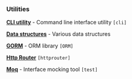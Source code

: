 
### Utilities

[**CLI utility**](https://github.com/urfave/cli) - Command line interface utility `[cli]`

[**Data structures**](https://github.com/Workiva/go-datastructures) - Various data structures

[**GORM**](http://gorm.io/) - ORM library `[ORM]`

[**Http Router**](https://github.com/julienschmidt/httprouter) `[httprouter]`

[**Moq**](https://github.com/matryer/moq) - Interface mocking tool `[test]`
